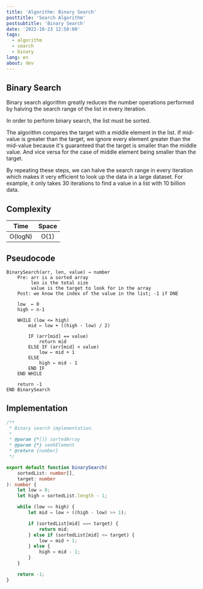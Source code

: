 ```yaml
---
title: 'Algorithm: Binary Search'
posttitle: 'Search Algorithm'
postsubtitle: 'Binary Search'
date: '2022-10-23 12:50:00'
tags:
  - algorithm
  - search
  - binary
lang: en
about: dev
---
```


## Binary Search

Binary search algorithm greatly reduces the number operations performed by halving the search range of the list in every iteration.

In order to perform binary search, the list must be sorted.

The algorithm compares the target with a middle element in the list. If mid-value is greater than the target, we ignore every element greater than the mid-value because it's guaranteed that the target is smaller than the middle value. And vice versa for the case of middle element being smaller than the target.

By repeating these steps, we can halve the search range in every iteration which makes it very efficient to look up the data in a large dataset. For example, it only takes 30 iterations to find a value in a list with 10 billion data.

## Complexity

|  Time   | Space |
| :-----: | :---: |
| O(logN) | O(1)  |

## Pseudocode

```text
BinarySearch(arr, len, value) → number
    Pre: arr is a sorted array
         len is the total size
         value is the target to look for in the array
    Post: we know the index of the value in the list; -1 if DNE

    low  ← 0
    high ← n-1

    WHILE (low <= high)
        mid ← low + ((high - low) / 2)

        IF (arr[mid] == value)
            return mid
        ELSE IF (arr[mid] < value)
            low ← mid + 1
        ELSE
            high ← mid - 1
        END IF
    END WHILE

    return -1
END BinarySearch
```

## Implementation

```ts
/**
 * Binary search implementation.
 *
 * @param {*[]} sortedArray
 * @param {*} seekElement
 * @return {number}
 */

export default function binarySearch(
	sortedList: number[],
	target: number
): number {
	let low = 0;
	let high = sortedList.length - 1;

	while (low <= high) {
		let mid = low + ((high - low) >> 1);

		if (sortedList[mid] === target) {
			return mid;
		} else if (sortedList[mid] <= target) {
			low = mid + 1;
		} else {
			high = mid - 1;
		}
	}

	return -1;
}
```
